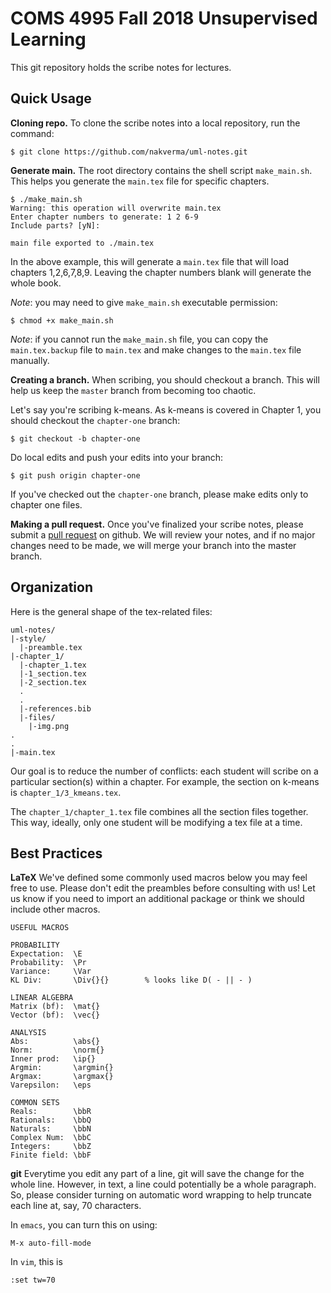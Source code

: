 # COMS 4995 Fall 2018 Unsupervised Learning

This git repository holds the scribe notes for lectures.

## Quick Usage

**Cloning repo.** To clone the scribe notes into a local repository,
  run the command:

```
$ git clone https://github.com/nakverma/uml-notes.git
```

**Generate main.** The root directory contains the shell script
  `make_main.sh`. This helps you generate the `main.tex` file for
  specific chapters.

```
$ ./make_main.sh
Warning: this operation will overwrite main.tex
Enter chapter numbers to generate: 1 2 6-9
Include parts? [yN]:

main file exported to ./main.tex
```

In the above example, this will generate a `main.tex` file that will
load chapters 1,2,6,7,8,9. Leaving the chapter numbers blank will
generate the whole book.

*Note*: you may need to give `make_main.sh` executable permission:

```
$ chmod +x make_main.sh
```

*Note*: if you cannot run the `make_main.sh` file, you can copy the
 `main.tex.backup` file to `main.tex` and make changes to the
 `main.tex` file manually.

**Creating a branch.** When scribing, you should checkout a
  branch. This will help us keep the `master` branch from becoming too
  chaotic.

Let's say you're scribing k-means. As k-means is covered in Chapter 1,
you should checkout the `chapter-one` branch: 

```
$ git checkout -b chapter-one
```

Do local edits and push your edits into your branch:

```
$ git push origin chapter-one
```

If you've checked out the `chapter-one` branch, please make edits only
to chapter one files.

**Making a pull request.** Once you've finalized your scribe notes,
  please submit a [pull request](https://yangsu.github.io/pull-request-tutorial/) on github.
  We will review your notes, and if no major changes need to be made,
  we will merge your branch into the master branch.



## Organization

Here is the general shape of the tex-related files:

```
uml-notes/
|-style/
  |-preamble.tex
|-chapter_1/
  |-chapter_1.tex
  |-1_section.tex
  |-2_section.tex
  .
  .
  |-references.bib
  |-files/
    |-img.png
.
.
|-main.tex
```

Our goal is to reduce the number of conflicts: each student will
scribe on a particular section(s) within a chapter. For example, the
section on k-means is `chapter_1/3_kmeans.tex`.

The `chapter_1/chapter_1.tex` file combines all the section files
together. This way, ideally, only one student will be modifying a tex
file at a time. 


## Best Practices

**LaTeX** We've defined some commonly used macros below you may feel
free to use. Please don't edit the preambles before consulting with
us! Let us know if you need to import an additional package or think
we should include other macros.

```
USEFUL MACROS

PROBABILITY
Expectation:  \E
Probability:  \Pr
Variance:     \Var
KL Div:       \Div{}{}        % looks like D( - || - )

LINEAR ALGEBRA
Matrix (bf):  \mat{}
Vector (bf):  \vec{}

ANALYSIS
Abs:          \abs{}
Norm:         \norm{}
Inner prod:   \ip{}
Argmin:       \argmin{}
Argmax:       \argmax{}
Varepsilon:   \eps

COMMON SETS
Reals:        \bbR
Rationals:    \bbQ
Naturals:     \bbN
Complex Num:  \bbC
Integers:     \bbZ
Finite field: \bbF
```

**git** Everytime you edit any part of a line, git will save the
  change for the whole line. However, in text, a line could
  potentially be a whole paragraph. So, please consider turning on
  automatic word wrapping to help truncate each line at, say, 70
  characters.

In `emacs`, you can turn this on using:
```
M-x auto-fill-mode
```
In `vim`, this is
```
:set tw=70
```
